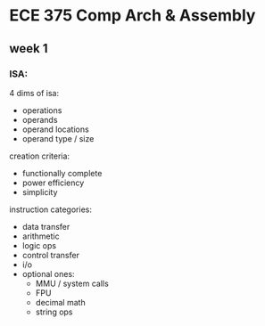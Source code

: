 # ECE 375 Comp Arch & Assembly

## week 1

### ISA:

4 dims of isa:
  - operations
  - operands
  - operand locations
  - operand type / size

creation criteria:
  - functionally complete
  - power efficiency
  - simplicity

instruction categories:
  - data transfer
  - arithmetic
  - logic ops
  - control transfer
  - i/o
  - optional ones:
    - MMU / system calls
    - FPU
    - decimal math
    - string ops
